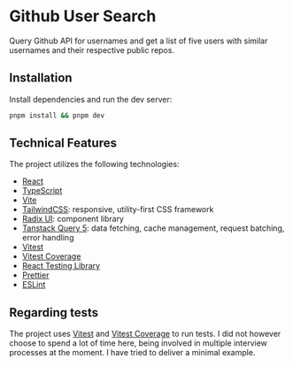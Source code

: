 # Github User Search

Query Github API for usernames and get a list of five users with similar
usernames and their respective public repos.

## Installation

Install dependencies and run the dev server:

```sh
pnpm install && pnpm dev
```

## Technical Features

The project utilizes the following technologies:

- [React](https://reactjs.org/)
- [TypeScript](https://www.typescriptlang.org/)
- [Vite](https://vitejs.dev/)
- [TailwindCSS](https://tailwindcss.com/): responsive, utility-first CSS framework
- [Radix UI](https://www.radix-ui.com/): component library
- [Tanstack Query 5](https://tanstack.com/query/latest): data fetching, cache management, request batching, error handling
- [Vitest](https://vitest.dev/)
- [Vitest Coverage](https://vitest.dev/coverage)
- [React Testing Library](https://testing-library.com/)
- [Prettier](https://prettier.io/)
- [ESLint](https://eslint.org/)

## Regarding tests

The project uses [Vitest](https://vitest.dev/) and [Vitest
Coverage](https://vitest.dev/coverage) to run tests. I did not however choose to
spend a lot of time here, being involved in multiple interview processes at the
moment. I have tried to deliver a minimal example.
